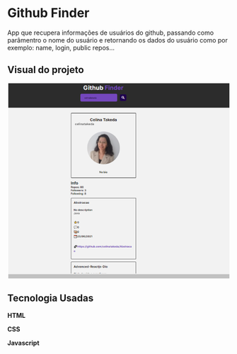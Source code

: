 # Github Finder
 App que recupera informações de usuários do github,  passando como parâmentro o nome do usuário  e retornando os dados do usuário como por exemplo: name, login, public repos...

## Visual do projeto
<p align="center">
  <img src=".github/githubFinder.png" width=500>
</p>


## Tecnologia Usadas
**HTML**

**CSS**

**Javascript**



